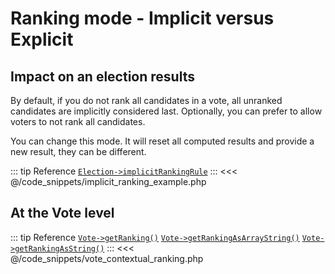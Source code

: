 # Ranking mode - Implicit versus Explicit

## Impact on an election results

By default, if you do not rank all candidates in a vote, all unranked candidates are implicitly considered last. 
Optionally, you can prefer to allow voters to not rank all candidates.

You can change this mode. It will reset all computed results and provide a new result, they can be different.

::: tip Reference
[`Election->implicitRankingRule`](/api-reference/Election%20Class/Election--implicitRankingRule)
:::
<<< @/code_snippets/implicit_ranking_example.php

## At the Vote level

::: tip Reference
[`Vote->getRanking()`](/api-reference/Vote%20Class/Vote--getRanking) 
[`Vote->getRankingAsArrayString()`](/api-reference/Vote%20Class/Vote--getRankingAsArrayString) 
[`Vote->getRankingAsString()`](/api-reference/Vote%20Class/Vote--getRankingAsString) 
:::
<<< @/code_snippets/vote_contextual_ranking.php


